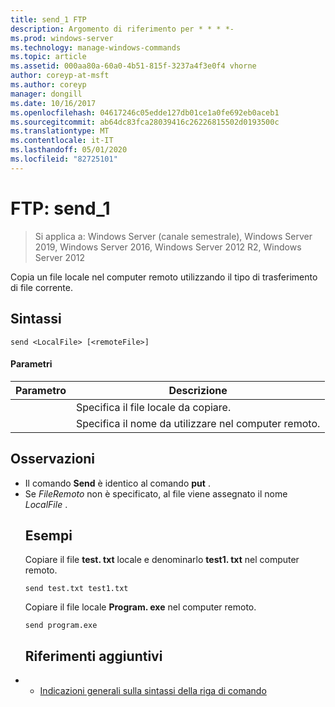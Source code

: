```yaml
---
title: send_1 FTP
description: Argomento di riferimento per * * * *-
ms.prod: windows-server
ms.technology: manage-windows-commands
ms.topic: article
ms.assetid: 000aa80a-60a0-4b51-815f-3237a4f3e0f4 vhorne
author: coreyp-at-msft
ms.author: coreyp
manager: dongill
ms.date: 10/16/2017
ms.openlocfilehash: 04617246c05edde127db01ce1a0fe692eb0aceb1
ms.sourcegitcommit: ab64dc83fca28039416c26226815502d0193500c
ms.translationtype: MT
ms.contentlocale: it-IT
ms.lasthandoff: 05/01/2020
ms.locfileid: "82725101"
---
```

# <a name="ftp-send_1"></a>FTP: send_1

> Si applica a: Windows Server (canale semestrale), Windows Server 2019, Windows Server 2016, Windows Server 2012 R2, Windows Server 2012

Copia un file locale nel computer remoto utilizzando il tipo di trasferimento di file corrente.   
## <a name="syntax"></a>Sintassi  
```  
send <LocalFile> [<remoteFile>]  
```  
#### <a name="parameters"></a>Parametri  

|  Parametro   |                    Descrizione                    |
|--------------|---------------------------------------------------|
| <LocalFile>  |         Specifica il file locale da copiare.         |
| <remoteFile> | Specifica il nome da utilizzare nel computer remoto. |

## <a name="remarks"></a>Osservazioni  
- Il comando **Send** è identico al comando **put** .  
- Se *FileRemoto* non è specificato, al file viene assegnato il nome *LocalFile* .  
  ## <a name="examples"></a>Esempi  
  Copiare il file **test. txt** locale e denominarlo **test1. txt** nel computer remoto.  
  ```  
  send test.txt test1.txt  
  ```  
  Copiare il file locale **Program. exe** nel computer remoto.  
  ```  
  send program.exe  
  ```  
  ## <a name="additional-references"></a>Riferimenti aggiuntivi  
- - [Indicazioni generali sulla sintassi della riga di comando](command-line-syntax-key.md)  
